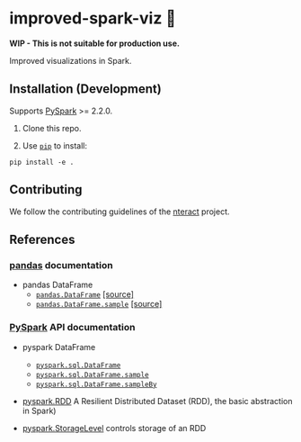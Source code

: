 # improved-spark-viz 🐼

**WIP - This is not suitable for production use.**

Improved visualizations in Spark.

## Installation (Development)

Supports [PySpark] >= 2.2.0.

1. Clone this repo.

2. Use [`pip`] to install:

```
pip install -e .
```

## Contributing

We follow the contributing guidelines of the [nteract] project.

## References

### [pandas] documentation

- pandas DataFrame
    - [`pandas.DataFrame`](http://pandas.pydata.org/pandas-docs/stable/generated/pandas.DataFrame.html#pandas.DataFrame) [\[source\]](https://github.com/pandas-dev/pandas/blob/v0.21.1/pandas/core/frame.py#L236-L6142)
    - [`pandas.DataFrame.sample`](http://pandas.pydata.org/pandas-docs/stable/generated/pandas.DataFrame.sample.html#pandas-dataframe-sample) [\[source\]](https://github.com/pandas-dev/pandas/blob/v0.21.1/pandas/core/generic.py#L3286-L3442)

### [PySpark] API documentation

- pyspark DataFrame
    - [`pyspark.sql.DataFrame`](http://spark.apache.org/docs/latest/api/python/pyspark.sql.html#pyspark.sql.DataFrame)
    - [`pyspark.sql.DataFrame.sample`](http://spark.apache.org/docs/latest/api/python/pyspark.sql.html#pyspark.sql.DataFrame.sample)
    - [`pyspark.sql.DataFrame.sampleBy`](http://spark.apache.org/docs/latest/api/python/pyspark.sql.html#pyspark.sql.DataFrame.sampleBy)

- [pyspark.RDD](http://spark.apache.org/docs/latest/api/python/pyspark.html?highlight=storagelevel#pyspark.RDD) A Resilient Distributed Dataset (RDD), the basic abstraction in Spark)

- [pyspark.StorageLevel](http://spark.apache.org/docs/latest/api/python/pyspark.html?highlight=storagelevel#pyspark.StorageLevel)
  controls storage of an RDD

[PySpark]: http://spark.apache.org/docs/latest/api/python/
[`pip`]: https://pip.pypa.io/en/stable/
[nteract]: https://nteract.io
[pandas]: http://pandas.pydata.org/pandas-docs/stable/